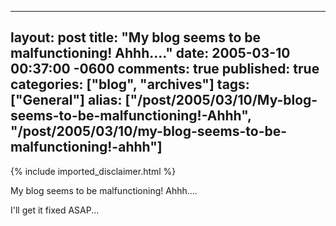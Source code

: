   ---
  layout: post
  title: "My blog seems to be malfunctioning! Ahhh...."
  date: 2005-03-10 00:37:00 -0600
  comments: true
  published: true
  categories: ["blog", "archives"]
  tags: ["General"]
  alias: ["/post/2005/03/10/My-blog-seems-to-be-malfunctioning!-Ahhh", "/post/2005/03/10/my-blog-seems-to-be-malfunctioning!-ahhh"]
  ---
<!-- more -->
{% include imported_disclaimer.html %}
<P>My blog seems to be malfunctioning! Ahhh....</P>
<P>I'll get it fixed ASAP...</P>
